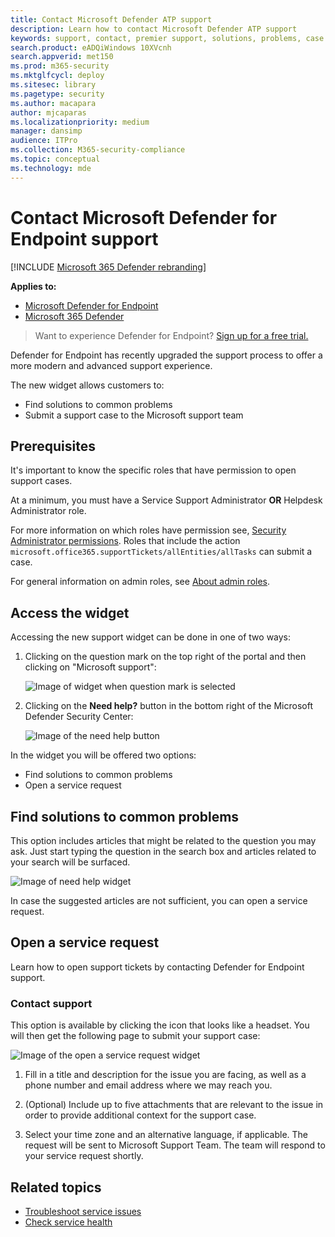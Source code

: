 ```yaml
---
title: Contact Microsoft Defender ATP support
description: Learn how to contact Microsoft Defender ATP support
keywords: support, contact, premier support, solutions, problems, case
search.product: eADQiWindows 10XVcnh
search.appverid: met150
ms.prod: m365-security
ms.mktglfcycl: deploy
ms.sitesec: library
ms.pagetype: security
ms.author: macapara
author: mjcaparas
ms.localizationpriority: medium
manager: dansimp
audience: ITPro
ms.collection: M365-security-compliance
ms.topic: conceptual
ms.technology: mde
---
```


# Contact Microsoft Defender for Endpoint support

[!INCLUDE [Microsoft 365 Defender rebranding](../../includes/microsoft-defender.md)]


**Applies to:**
- [Microsoft Defender for Endpoint](https://go.microsoft.com/fwlink/p/?linkid=2154037)
- [Microsoft 365 Defender](https://go.microsoft.com/fwlink/?linkid=2118804)

>Want to experience Defender for Endpoint? [Sign up for a free trial.](https://www.microsoft.com/microsoft-365/windows/microsoft-defender-atp?ocid=docs-wdatp-assignaccess-abovefoldlink)

Defender for Endpoint has recently upgraded the support process to offer a more modern and advanced support experience. 

The new widget allows customers to:
- Find solutions to common problems
- Submit a support case to the Microsoft support team

## Prerequisites
It's important to know the specific roles that have permission to open support cases.

At a minimum, you must have a Service Support Administrator **OR** Helpdesk Administrator role.


For more information on which roles have permission see, [Security Administrator permissions](https://docs.microsoft.com/azure/active-directory/users-groups-roles/directory-assign-admin-roles#security-administrator-permissions). Roles that include the action `microsoft.office365.supportTickets/allEntities/allTasks` can submit a case.

For general information on admin roles, see [About admin roles](https://docs.microsoft.com/microsoft-365/admin/add-users/about-admin-roles?view=o365-worldwide&preserve-view=true).


## Access the widget
Accessing the new support widget can be done in one of two ways:

1.  Clicking on the question mark on the top right of the portal and then clicking on "Microsoft support":

    ![Image of widget when question mark is selected](images/support-widget.png)

2. Clicking on the **Need help?**  button in the bottom right of the Microsoft Defender Security Center:


    ![Image of the need help button](images/need-help.png)

In the widget you will be offered two options:

- Find solutions to common problems    
- Open a service request  

## Find solutions to common problems
This option includes articles that might be related to the question you may ask. Just start typing the question in the search box and articles related to your search will be surfaced.

![Image of need help widget](images/Support3.png)

In case the suggested articles are not sufficient, you can open a service request.

## Open a service request

Learn how to open support tickets by contacting Defender for Endpoint support. 




### Contact support
This option is available by clicking the icon that looks like a headset. You will then get the following page to submit your support case:

![Image of the open a service request widget](images/Support4.png)

1. Fill in a title and description for the issue you are facing, as well as a phone number and email address where we may reach you. 

2. (Optional) Include up to five attachments that are relevant to the issue in order to provide additional context for the support case. 

3. Select your time zone and an alternative language, if applicable. The request will be sent to Microsoft Support Team. The team will respond to your service request shortly.


## Related topics
- [Troubleshoot service issues](troubleshoot-mdatp.md)
- [Check service health](service-status.md)